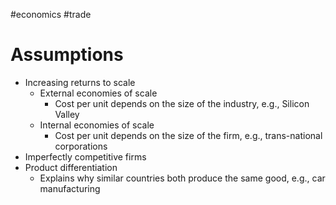 #economics #trade 
# Assumptions
- Increasing returns to scale
	- External economies of scale
		- Cost per unit depends on the size of the industry, e.g., Silicon Valley
	- Internal economies of scale
		- Cost per unit depends on the size of the firm, e.g., trans-national corporations
- Imperfectly competitive firms
- Product differentiation
	- Explains why similar countries both produce the same good, e.g., car manufacturing